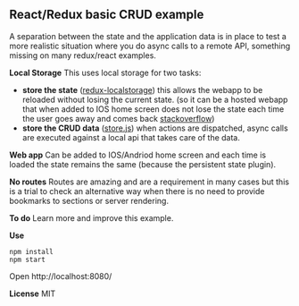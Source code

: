 
React/Redux basic CRUD example
-------------------------------

A separation between the state and the application data is in place to test a more realistic situation where you do async calls to a remote API, something missing on many redux/react examples.

**Local Storage**
This uses local storage for two tasks:

- **store the state** ([redux-localstorage](https://github.com/elgerlambert/redux-localstorage))
	this allows the webapp to be reloaded without losing the current state. (so it can be a hosted webapp that when added to IOS home screen does not lose the state each time the user goes away and comes back [stackoverflow](http://stackoverflow.com/questions/6930771/stop-reloading-of-web-app-launched-from-iphone-home-screen))
- **store the CRUD data** ([store.js](https://github.com/marcuswestin/store.js/))
	when actions are dispatched, async calls are executed against a local api that takes care of the data.

**Web app**
Can be added to IOS/Andriod home screen and each time is loaded the state remains the same (because the persistent state plugin).

**No routes**
Routes are amazing and are a requirement in many cases but this is a trial to check an alternative way when there is no need to provide bookmarks to sections or server rendering.

**To do**
Learn more and improve this example.

**Use**
```
npm install
npm start
```

Open http://localhost:8080/

**License**
MIT
